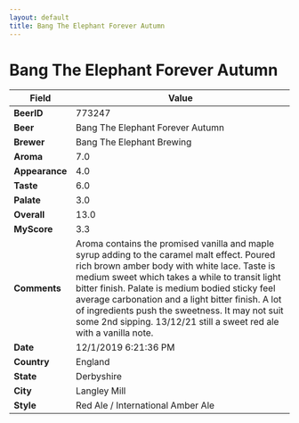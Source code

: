 ```yaml
---
layout: default
title: Bang The Elephant Forever Autumn
---
```


# Bang The Elephant Forever Autumn

| Field         | Value     |
|---------------|-----------|
| **BeerID** | 773247 |
| **Beer** | Bang The Elephant Forever Autumn |
| **Brewer** | Bang The Elephant Brewing |
| **Aroma** | 7.0 |
| **Appearance** | 4.0 |
| **Taste** | 6.0 |
| **Palate** | 3.0 |
| **Overall** | 13.0 |
| **MyScore** | 3.3 |
| **Comments** | Aroma contains the promised vanilla and maple syrup adding to the caramel malt effect. Poured rich brown amber body with white lace. Taste is medium sweet which takes a while to transit light bitter finish. Palate is medium bodied sticky feel average carbonation and a light bitter finish. A lot of ingredients push the sweetness. It may not suit some 2nd sipping. 13/12/21  still a sweet red ale with a vanilla note. |
| **Date** | 12/1/2019 6:21:36 PM |
| **Country** | England |
| **State** | Derbyshire |
| **City** | Langley Mill |
| **Style** | Red Ale / International Amber Ale |
